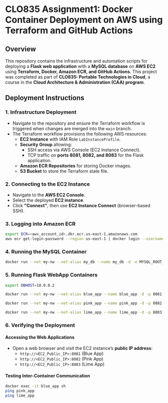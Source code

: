 # **CLO835 Assignment1: Docker Container Deployment on AWS using Terraform and GitHub Actions**

## **Overview**
This repository contains the infrastructure and automation scripts for deploying a **Flask web application** with a **MySQL database** on **AWS EC2** using **Terraform, Docker, Amazon ECR, and GitHub Actions**. This project was completed as part of **CLO835: Portable Technologies in Cloud**, a course in the **Cloud Architecture & Administration (CAA) program**.

## **Deployment Instructions**

### **1. Infrastructure Deployment**
- Navigate to the repository and ensure the Terraform workflow is triggered when changes are merged into the `main` branch.
- The Terraform workflow provisions the following AWS resources:
  - **EC2 Instance** with IAM Role `LabInstanceProfile`.
  - **Security Group** allowing:
    - SSH access via AWS Console (EC2 Instance Connect).
    - TCP traffic on **ports 8081, 8082, and 8083** for the Flask application.
  - **Amazon ECR Repositories** for storing Docker images.
  - **S3 Bucket** to store the Terraform state file.

### **2. Connecting to the EC2 Instance**
- Navigate to the **AWS EC2 Console**.
- Select the deployed **EC2 instance**.
- Click **"Connect"**, then use **EC2 Instance Connect** (browser-based SSH).

### **3. Logging into Amazon ECR**
```bash
export ECR=<aws_account_id>.dkr.ecr.us-east-1.amazonaws.com
aws ecr get-login-password --region us-east-1 | docker login --username AWS --password-stdin $ECR
```

### **4. Running the MySQL Container**
```bash
docker run --net my-nw --net-alias my_db --name my_db -d -e MYSQL_ROOT_PASSWORD=pw $ECR/clo835-assignment1-sql:v0.1
```

### **5. Running Flask WebApp Containers**
```bash
export DBHOST=10.0.0.2

docker run --net my-nw --net-alias blue_app --name blue_app -d -p 8081:8080 -e DBHOST=$DBHOST -e DBPORT=3306 -e DBUSER=root -e DBPWD=pw -e APP_COLOR="blue" $ECR/clo835-assignment1-flask:v0.1

docker run --net my-nw --net-alias pink_app --name pink_app -d -p 8082:8080 -e DBHOST=$DBHOST -e DBPORT=3306 -e DBUSER=root -e DBPWD=pw -e APP_COLOR="pink" $ECR/clo835-assignment1-flask:v0.1

docker run --net my-nw --net-alias lime_app --name lime_app -d -p 8083:8080 -e DBHOST=$DBHOST -e DBPORT=3306 -e DBUSER=root -e DBPWD=pw -e APP_COLOR="lime" $ECR/clo835-assignment1-flask:v0.1
```

### **6. Verifying the Deployment**
#### **Accessing the Web Applications**
- Open a web browser and visit the EC2 instance’s **public IP address**:
  - `http://<EC2_Public_IP>:8081` (Blue App)
  - `http://<EC2_Public_IP>:8082` (Pink App)
  - `http://<EC2_Public_IP>:8083` (Lime App)

#### **Testing Inter-Container Communication**
```bash
docker exec -it blue_app sh
ping pink_app
ping lime_app
```
